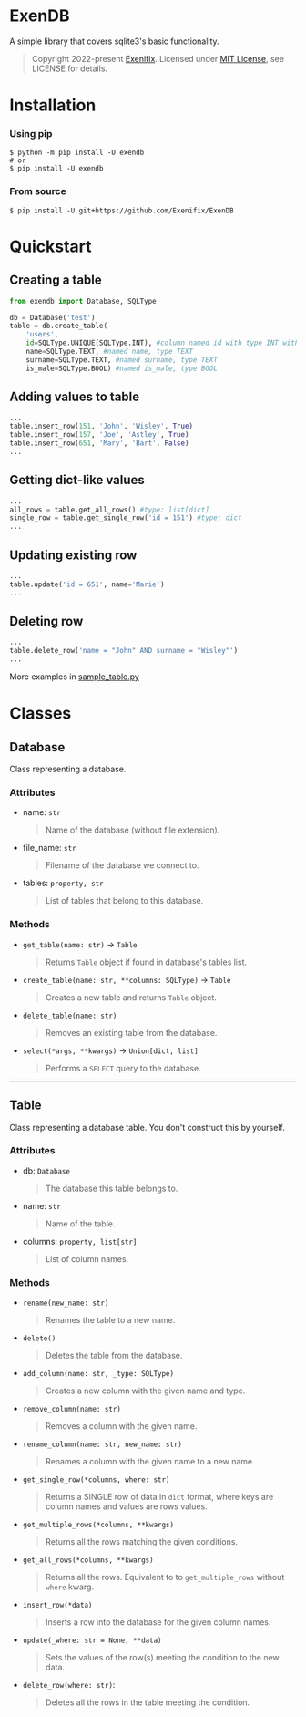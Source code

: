 # ExenDB
A simple library that covers sqlite3's basic functionality.

> Copyright 2022-present [Exenifix](https://github.com/Exenifix).
Licensed under [MIT License](http://www.opensource.org/licenses/mit), see LICENSE for details.

# Installation
### Using pip
```console
$ python -m pip install -U exendb
# or
$ pip install -U exendb
```
### From source
```console
$ pip install -U git+https://github.com/Exenifix/ExenDB
```

# Quickstart

## Creating a table
```py
from exendb import Database, SQLType

db = Database('test')
table = db.create_table(
    'users', 
    id=SQLType.UNIQUE(SQLType.INT), #column named id with type INT with unique value
    name=SQLType.TEXT, #named name, type TEXT
    surname=SQLType.TEXT, #named surname, type TEXT
    is_male=SQLType.BOOL) #named is_male, type BOOL
```
## Adding values to table
```py
...
table.insert_row(151, 'John', 'Wisley', True)
table.insert_row(157, 'Joe', 'Astley', True)
table.insert_row(651, 'Mary', 'Bart', False)
...
```
## Getting dict-like values
```py
...
all_rows = table.get_all_rows() #type: list[dict]
single_row = table.get_single_row('id = 151') #type: dict
...
```
## Updating existing row
```py
...
table.update('id = 651', name='Marie')
...
```
## Deleting row
```py
...
table.delete_row('name = "John" AND surname = "Wisley"')
...
```

More examples in [sample_table.py](https://github.com/Exenifix/ExenDB/blob/master/examples/sample_table.py)

# Classes
## Database

Class representing a database.
    
### Attributes
- name: `str`
    > Name of the database (without file extension).
- file_name: `str`
    > Filename of the database we connect to.
- tables: `property, str`
    > List of tables that belong to this database.
    
### Methods
- `get_table(name: str)` -> `Table`
    > Returns `Table` object if found in database's tables list.

- `create_table(name: str, **columns: SQLType)` -> `Table`
    > Creates a new table and returns `Table` object.

- `delete_table(name: str)`
    > Removes an existing table from the database.

- `select(*args, **kwargs)` -> `Union[dict, list]`
    > Performs a `SELECT` query to the database.

-----------

## Table

Class representing a database table. You don't construct this by yourself.

### Attributes
- db: `Database`
    > The database this table belongs to.
- name: `str`
    > Name of the table.
- columns: `property, list[str]`
    > List of column names.

### Methods
- `rename(new_name: str)`
    > Renames the table to a new name.

- `delete()`
    > Deletes the table from the database.

- `add_column(name: str, _type: SQLType)`
    > Creates a new column with the given name and type.

- `remove_column(name: str)`
    > Removes a column with the given name.

- `rename_column(name: str, new_name: str)`
    > Renames a column with the given name to a new name.

- `get_single_row(*columns, where: str)`
    > Returns a SINGLE row of data in `dict` format, where keys are column names and values are rows values.

- `get_multiple_rows(*columns, **kwargs)`
    > Returns all the rows matching the given conditions.

- `get_all_rows(*columns, **kwargs)`
    > Returns all the rows. Equivalent to to `get_multiple_rows` without `where` kwarg.

- `insert_row(*data)`
    > Inserts a row into the database for the given column names.

- `update(_where: str = None, **data)`
    > Sets the values of the row(s) meeting the condition to the new data.

- `delete_row(where: str)`:
    > Deletes all the rows in the table meeting the condition.
